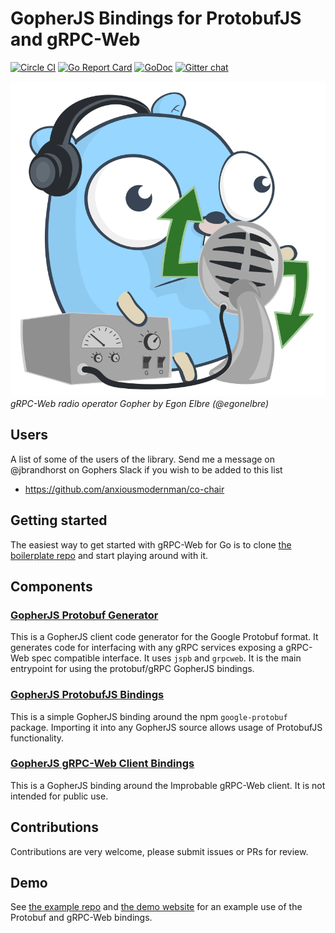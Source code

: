 # GopherJS Bindings for ProtobufJS and gRPC-Web
[![Circle CI](https://circleci.com/gh/johanbrandhorst/protobuf.svg?style=shield)](https://circleci.com/gh/johanbrandhorst/protobuf)
[![Go Report Card](https://goreportcard.com/badge/github.com/johanbrandhorst/protobuf)](https://goreportcard.com/report/github.com/johanbrandhorst/protobuf)
[![GoDoc](https://godoc.org/github.com/johanbrandhorst/protobuf?status.svg)](https://godoc.org/github.com/johanbrandhorst/protobuf)
[![Gitter chat](https://badges.gitter.im/johanbrandhorst/protobuf.png)](https://gitter.im/gopherjs-protobuf)

![gRPC-Web radio operator Gopher by Egon Elbre (@egonelbre)](./logo.svg)
_gRPC-Web radio operator Gopher by Egon Elbre (@egonelbre)_

## Users
A list of some of the users of the library. Send
me a message on @jbrandhorst on Gophers Slack if you wish
to be added to this list

* https://github.com/anxiousmodernman/co-chair

## Getting started
The easiest way to get started with gRPC-Web for Go is to clone
[the boilerplate repo](https://github.com/johanbrandhorst/grpcweb-boilerplate)
and start playing around with it.

## Components
### [GopherJS Protobuf Generator](./protoc-gen-gopherjs/README.md)
This is a GopherJS client code generator for the Google Protobuf format.
It generates code for interfacing with any gRPC services exposing a
gRPC-Web spec compatible interface. It uses `jspb` and `grpcweb`.
It is the main entrypoint for using the protobuf/gRPC GopherJS bindings.

### [GopherJS ProtobufJS Bindings](./jspb/README.md)
This is a simple GopherJS binding around the npm `google-protobuf` package.
Importing it into any GopherJS source allows usage of ProtobufJS functionality.

### [GopherJS gRPC-Web Client Bindings](./grpcweb/README.md)
This is a GopherJS binding around the Improbable gRPC-Web client.
It is not intended for public use.

## Contributions
Contributions are very welcome, please submit issues or PRs for review.

## Demo
See [the example repo](https://github.com/johanbrandhorst/grpcweb-example)
and [the demo website](https://grpcweb.jbrandhorst.com)
for an example use of the Protobuf and gRPC-Web bindings.
